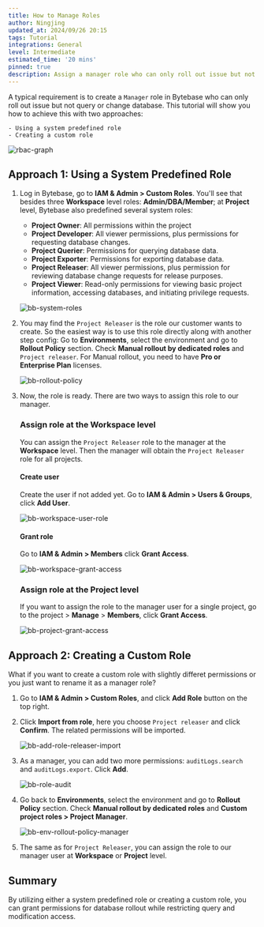 ```yaml
---
title: How to Manage Roles
author: Ningjing
updated_at: 2024/09/26 20:15
tags: Tutorial
integrations: General
level: Intermediate
estimated_time: '20 mins'
pinned: true
description: Assign a manager role who can only roll out issue but not query or change database.
---
```


A typical requirement is to create a `Manager` role in Bytebase who can only roll out issue but not query or change database. This tutorial will show you how to achieve this with two approaches:

    - Using a system predefined role
    - Creating a custom role

![rbac-graph](/content/docs/tutorials/how-to-manage-roles/rbac-graph.webp)

## Approach 1: Using a System Predefined Role

1. Log in Bytebase, go to **IAM & Admin > Custom Roles**. You'll see that besides three **Workspace** level roles: **Admin/DBA/Member**; at **Project** level, Bytebase also predefined several system roles:

   - **Project Owner**: All permissions within the project
   - **Project Developer**: All viewer permissions, plus permissions for requesting database changes.
   - **Project Querier**: Permissions for querying database data.
   - **Project Exporter**: Permissions for exporting database data.
   - **Project Releaser**: All viewer permissions, plus permission for reviewing database change requests for release purposes.
   - **Project Viewer**: Read-only permissions for viewing basic project information, accessing databases, and initiating privilege requests.

   ![bb-system-roles](/content/docs/tutorials/how-to-manage-roles/bb-system-roles.webp)

1. You may find the `Project Releaser` is the role our customer wants to create. So the easiest way is to use this role directly along with another step config: Go to **Environments**, select the environment and go to **Rollout Policy** section. Check **Manual rollout by dedicated roles** and `Project releaser`. For Manual rollout, you need to have **Pro or Enterprise Plan** licenses.

   ![bb-rollout-policy](/content/docs/tutorials/how-to-manage-roles/bb-rollout-policy.webp)

1. Now, the role is ready. There are two ways to assign this role to our manager.

   ### Assign role at the Workspace level

   You can assign the `Project Releaser` role to the manager at the **Workspace** level. Then the manager will
   obtain the `Project Releaser` role for all projects.

   #### Create user

   Create the user if not added yet. Go to **IAM & Admin > Users & Groups**, click **Add User**.

   ![bb-workspace-user-role](/content/docs/tutorials/how-to-manage-roles/bb-workspace-user-role.webp)

   #### Grant role

   Go to **IAM & Admin > Members** click **Grant Access**.

   ![bb-workspace-grant-access](/content/docs/tutorials/how-to-manage-roles/bb-workspace-grant-access.webp)

   ### Assign role at the Project level

   If you want to assign the role to the manager user for a single project, go to the project > **Manage** > **Members**, click **Grant Access**.

   ![bb-project-grant-access](/content/docs/tutorials/how-to-manage-roles/bb-project-grant-access.webp)

## Approach 2: Creating a Custom Role

What if you want to create a custom role with slightly differet permissions or you just want to rename it as a manager role?

1. Go to **IAM & Admin > Custom Roles**, and click **Add Role** button on the top right.

1. Click **Import from role**, here you choose `Project releaser` and click **Confirm**. The related permissions will be imported.

   ![bb-add-role-releaser-import](/content/docs/tutorials/how-to-manage-roles/bb-add-role-releaser-import.webp)

1. As a manager, you can add two more permissions: `auditLogs.search` and `auditLogs.export`. Click **Add**.

   ![bb-role-audit](/content/docs/tutorials/how-to-manage-roles/bb-role-audit.webp)

1. Go back to **Environments**, select the environment and go to **Rollout Policy** section. Check **Manual rollout by dedicated roles** and **Custom project roles > Project Manager**.

   ![bb-env-rollout-policy-manager](/content/docs/tutorials/how-to-manage-roles/bb-env-rollout-policy-manager.webp)

1. The same as for `Project Releaser`, you can assign the role to our manager user at **Workspace** or **Project** level.

## Summary

By utilizing either a system predefined role or creating a custom role, you can grant permissions for database rollout while restricting query and modification access.
